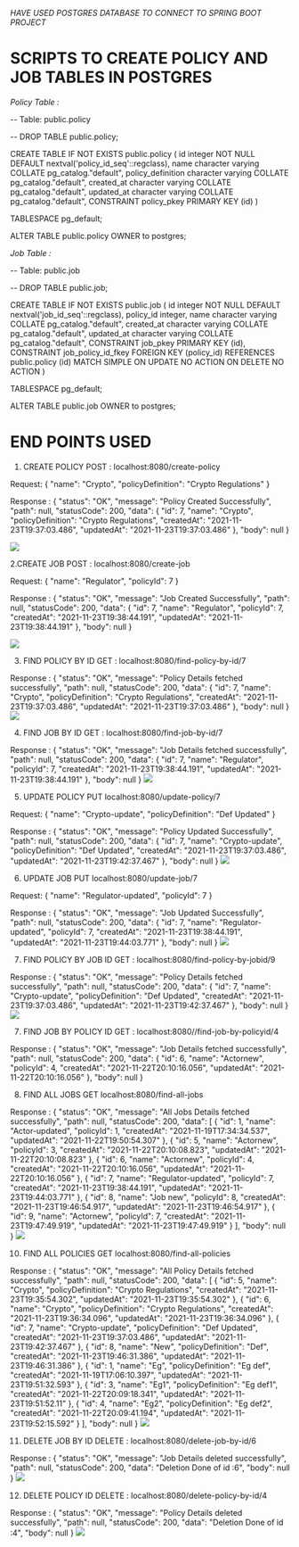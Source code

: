 
*HAVE USED POSTGRES DATABASE TO CONNECT TO SPRING BOOT PROJECT*

# SCRIPTS TO CREATE POLICY AND JOB TABLES IN POSTGRES

*Policy Table :*

 -- Table: public.policy

-- DROP TABLE public.policy;

CREATE TABLE IF NOT EXISTS public.policy
(
    id integer NOT NULL DEFAULT nextval('policy_id_seq'::regclass),
    name character varying COLLATE pg_catalog."default",
    policy_definition character varying COLLATE pg_catalog."default",
    created_at character varying COLLATE pg_catalog."default",
    updated_at character varying COLLATE pg_catalog."default",
    CONSTRAINT policy_pkey PRIMARY KEY (id)
)

TABLESPACE pg_default;

ALTER TABLE public.policy
    OWNER to postgres;

*Job Table :*

-- Table: public.job

-- DROP TABLE public.job;

CREATE TABLE IF NOT EXISTS public.job
(
    id integer NOT NULL DEFAULT nextval('job_id_seq'::regclass),
    policy_id integer,
    name character varying COLLATE pg_catalog."default",
    created_at character varying COLLATE pg_catalog."default",
    updated_at character varying COLLATE pg_catalog."default",
    CONSTRAINT job_pkey PRIMARY KEY (id),
    CONSTRAINT job_policy_id_fkey FOREIGN KEY (policy_id)
        REFERENCES public.policy (id) MATCH SIMPLE
        ON UPDATE NO ACTION
        ON DELETE NO ACTION
)

TABLESPACE pg_default;

ALTER TABLE public.job
    OWNER to postgres;
    
    
    
# END POINTS USED 

1. CREATE POLICY
POST : localhost:8080/create-policy

Request:
{
    "name": "Crypto",
    "policyDefinition": "Crypto Regulations"
}

Response :
{
    "status": "OK",
    "message": "Policy Created Successfully",
    "path": null,
    "statusCode": 200,
    "data": {
        "id": 7,
        "name": "Crypto",
        "policyDefinition": "Crypto Regulations",
        "createdAt": "2021-11-23T19:37:03.486",
        "updatedAt": "2021-11-23T19:37:03.486"
    },
    "body": null
}

![](https://github.com/rajprg/policy-job/blob/main/policy-job/images/Screenshot%20from%202021-11-23%2019-37-20.png)

2.CREATE JOB
POST : localhost:8080/create-job

Request:
{
    "name": "Regulator",
    "policyId": 7
}

Response :
{
    "status": "OK",
    "message": "Job Created Successfully",
    "path": null,
    "statusCode": 200,
    "data": {
        "id": 7,
        "name": "Regulator",
        "policyId": 7,
        "createdAt": "2021-11-23T19:38:44.191",
        "updatedAt": "2021-11-23T19:38:44.191"
    },
    "body": null
}

![](https://github.com/rajprg/policy-job/blob/main/policy-job/images/Screenshot%20from%202021-11-23%2019-38-51.png)

3. FIND POLICY BY ID
GET : localhost:8080/find-policy-by-id/7

Response :
{
    "status": "OK",
    "message": "Policy Details fetched successfully",
    "path": null,
    "statusCode": 200,
    "data": {
        "id": 7,
        "name": "Crypto",
        "policyDefinition": "Crypto Regulations",
        "createdAt": "2021-11-23T19:37:03.486",
        "updatedAt": "2021-11-23T19:37:03.486"
    },
    "body": null
}
![](https://github.com/rajprg/policy-job/blob/main/policy-job/images/Screenshot%20from%202021-11-23%2019-39-42.png)

4. FIND JOB BY ID
GET : localhost:8080/find-job-by-id/7

Response :
{
    "status": "OK",
    "message": "Job Details fetched successfully",
    "path": null,
    "statusCode": 200,
    "data": {
        "id": 7,
        "name": "Regulator",
        "policyId": 7,
        "createdAt": "2021-11-23T19:38:44.191",
        "updatedAt": "2021-11-23T19:38:44.191"
    },
    "body": null
}
![](https://github.com/rajprg/policy-job/blob/main/policy-job/images/Screenshot%20from%202021-11-23%2019-40-55.png)

5. UPDATE POLICY
PUT localhost:8080/update-policy/7

Request:
{
    "name": "Crypto-update",
    "policyDefinition": "Def Updated"
}

Response :
{
    "status": "OK",
    "message": "Policy Updated Successfully",
    "path": null,
    "statusCode": 200,
    "data": {
        "id": 7,
        "name": "Crypto-update",
        "policyDefinition": "Def Updated",
        "createdAt": "2021-11-23T19:37:03.486",
        "updatedAt": "2021-11-23T19:42:37.467"
    },
    "body": null
}
![](https://github.com/rajprg/policy-job/blob/main/policy-job/images/Screenshot%20from%202021-11-23%2019-42-43.png)

6. UPDATE JOB
PUT localhost:8080/update-job/7

Request:
{
    "name": "Regulator-updated",
    "policyId": 7
}

Response :
{
    "status": "OK",
    "message": "Job Updated Successfully",
    "path": null,
    "statusCode": 200,
    "data": {
        "id": 7,
        "name": "Regulator-updated",
        "policyId": 7,
        "createdAt": "2021-11-23T19:38:44.191",
        "updatedAt": "2021-11-23T19:44:03.771"
    },
    "body": null
}
![](https://github.com/rajprg/policy-job/blob/main/policy-job/images/Screenshot%20from%202021-11-23%2019-44-05.png)

7. FIND POLICY BY JOB ID
GET : localhost:8080/find-policy-by-jobid/9

Response :
{
    "status": "OK",
    "message": "Policy Details fetched successfully",
    "path": null,
    "statusCode": 200,
    "data": {
        "id": 7,
        "name": "Crypto-update",
        "policyDefinition": "Def Updated",
        "createdAt": "2021-11-23T19:37:03.486",
        "updatedAt": "2021-11-23T19:42:37.467"
    },
    "body": null
}
![](https://github.com/rajprg/policy-job/blob/main/policy-job/images/Screenshot%20from%202021-11-23%2019-48-08.png)

7. FIND JOB BY POLICY ID
GET : localhost:8080//find-job-by-policyid/4

Response :
{
    "status": "OK",
    "message": "Job Details fetched successfully",
    "path": null,
    "statusCode": 200,
    "data": {
        "id": 6,
        "name": "Actornew",
        "policyId": 4,
        "createdAt": "2021-11-22T20:10:16.056",
        "updatedAt": "2021-11-22T20:10:16.056"
    },
    "body": null
}



8. FIND ALL JOBS
GET localhost:8080/find-all-jobs

Response :
{
    "status": "OK",
    "message": "All Jobs Details fetched successfully",
    "path": null,
    "statusCode": 200,
    "data": [
        {
            "id": 1,
            "name": "Actor-updated",
            "policyId": 1,
            "createdAt": "2021-11-19T17:34:34.537",
            "updatedAt": "2021-11-22T19:50:54.307"
        },
        {
            "id": 5,
            "name": "Actornew",
            "policyId": 3,
            "createdAt": "2021-11-22T20:10:08.823",
            "updatedAt": "2021-11-22T20:10:08.823"
        },
        {
            "id": 6,
            "name": "Actornew",
            "policyId": 4,
            "createdAt": "2021-11-22T20:10:16.056",
            "updatedAt": "2021-11-22T20:10:16.056"
        },
        {
            "id": 7,
            "name": "Regulator-updated",
            "policyId": 7,
            "createdAt": "2021-11-23T19:38:44.191",
            "updatedAt": "2021-11-23T19:44:03.771"
        },
        {
            "id": 8,
            "name": "Job new",
            "policyId": 8,
            "createdAt": "2021-11-23T19:46:54.917",
            "updatedAt": "2021-11-23T19:46:54.917"
        },
        {
            "id": 9,
            "name": "Actornew",
            "policyId": 7,
            "createdAt": "2021-11-23T19:47:49.919",
            "updatedAt": "2021-11-23T19:47:49.919"
        }
    ],
    "body": null
}
![](https://github.com/rajprg/policy-job/blob/main/policy-job/images/Screenshot%20from%202021-11-23%2019-57-27.png)

10. FIND ALL POLICIES
GET localhost:8080/find-all-policies

Response :
{
    "status": "OK",
    "message": "All Policy Details fetched successfully",
    "path": null,
    "statusCode": 200,
    "data": [
        {
            "id": 5,
            "name": "Crypto",
            "policyDefinition": "Crypto Regulations",
            "createdAt": "2021-11-23T19:35:54.302",
            "updatedAt": "2021-11-23T19:35:54.302"
        },
        {
            "id": 6,
            "name": "Crypto",
            "policyDefinition": "Crypto Regulations",
            "createdAt": "2021-11-23T19:36:34.096",
            "updatedAt": "2021-11-23T19:36:34.096"
        },
        {
            "id": 7,
            "name": "Crypto-update",
            "policyDefinition": "Def Updated",
            "createdAt": "2021-11-23T19:37:03.486",
            "updatedAt": "2021-11-23T19:42:37.467"
        },
        {
            "id": 8,
            "name": "New",
            "policyDefinition": "Def",
            "createdAt": "2021-11-23T19:46:31.386",
            "updatedAt": "2021-11-23T19:46:31.386"
        },
        {
            "id": 1,
            "name": "Eg",
            "policyDefinition": "Eg def",
            "createdAt": "2021-11-19T17:06:10.397",
            "updatedAt": "2021-11-23T19:51:32.593"
        },
        {
            "id": 3,
            "name": "Eg1",
            "policyDefinition": "Eg def1",
            "createdAt": "2021-11-22T20:09:18.341",
            "updatedAt": "2021-11-23T19:51:52.11"
        },
        {
            "id": 4,
            "name": "Eg2",
            "policyDefinition": "Eg def2",
            "createdAt": "2021-11-22T20:09:41.194",
            "updatedAt": "2021-11-23T19:52:15.592"
        }
    ],
    "body": null
}
![](https://github.com/rajprg/policy-job/blob/main/policy-job/images/Screenshot%20from%202021-11-23%2019-57-11.png)

11. DELETE JOB BY ID
DELETE : localhost:8080/delete-job-by-id/6

Response :
{
    "status": "OK",
    "message": "Job Details deleted successfully",
    "path": null,
    "statusCode": 200,
    "data": "Deletion Done of id :6",
    "body": null
}
![](https://github.com/rajprg/policy-job/blob/main/policy-job/images/Screenshot%20from%202021-11-23%2019-54-18.png)

12. DELETE POLICY ID
DELETE : localhost:8080/delete-policy-by-id/4

Response :
{
    "status": "OK",
    "message": "Policy Details deleted successfully",
    "path": null,
    "statusCode": 200,
    "data": "Deletion Done of id :4",
    "body": null
}
![](https://github.com/rajprg/policy-job/blob/main/policy-job/images/Screenshot%20from%202021-11-23%2019-54-51.png)



